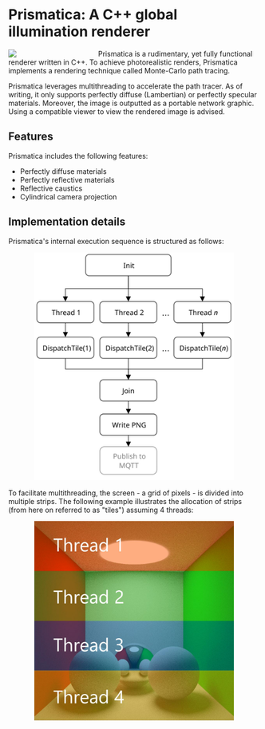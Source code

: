 # Prismatica: A C++ global illumination renderer

<img align="left" style="width:180px" src="https://github.com/uvraj/Prismatica/blob/main/resources/test_gudder.png?raw=true" width="400px">

Prismatica is a rudimentary, yet fully functional renderer written in C++. To achieve photorealistic renders,
Prismatica implements a rendering technique called Monte-Carlo path tracing. 

Prismatica leverages multithreading to accelerate the path tracer. As of writing, it only supports perfectly diffuse (Lambertian) or perfectly specular materials. Moreover, the image is outputted as a portable network graphic. Using a compatible viewer to view the rendered image is advised.

## Features
Prismatica includes the following features:
- Perfectly diffuse materials
- Perfectly reflective materials
- Reflective caustics
- Cylindrical camera projection

## Implementation details

Prismatica's internal execution sequence is structured as follows:

<p align="center">
  <img src="https://github.com/uvraj/Prismatica/blob/main/resources/Prismatica_Overview.svg?raw=true" width = "400px"/>
</p>

To facilitate multithreading, the screen - a grid of pixels - is divided into multiple strips. The following example illustrates the allocation of strips (from here on referred to as "tiles") assuming 4 threads:

<p align="center">
  <img src="https://github.com/uvraj/Prismatica/blob/main/resources/stripes.jpg?raw=true" width = "400px"/>
</p>